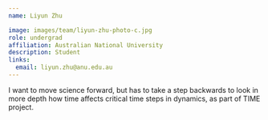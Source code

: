 ```yaml
---
name: Liyun Zhu

image: images/team/liyun-zhu-photo-c.jpg
role: undergrad
affiliation: Australian National University
description: Student
links:
  email: liyun.zhu@anu.edu.au
---
```


I want to move science forward, but has to take a step backwards to look in more depth how time affects critical  time steps in dynamics, as part of TIME project.